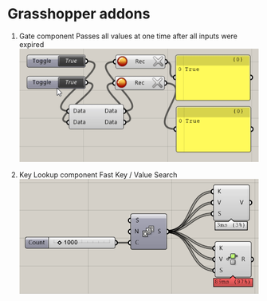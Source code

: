 Grasshopper addons
======

1. Gate component
Passes all values at one time after all inputs were expired
![Gate component](https://raw.githubusercontent.com/mazhuravlev/grasshopper-addons/master/Img/gate.gif)

1. Key Lookup component
Fast Key / Value Search
![Key Lookup component](https://raw.githubusercontent.com/mazhuravlev/grasshopper-addons/master/Img/key_lookup.png)
